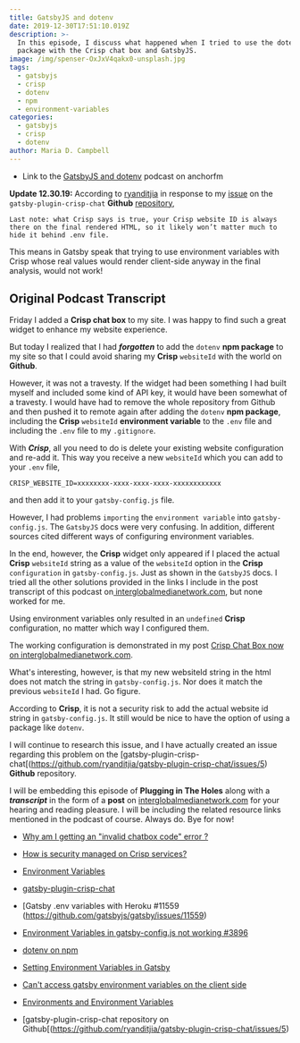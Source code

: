 ```yaml
---
title: GatsbyJS and dotenv
date: 2019-12-30T17:51:10.019Z
description: >-
  In this episode, I discuss what happened when I tried to use the dotenv npm
  package with the Crisp chat box and GatsbyJS.
image: /img/spenser-OxJxV4qakx0-unsplash.jpg
tags:
  - gatsbyjs
  - crisp
  - dotenv
  - npm
  - environment-variables
categories:
  - gatsbyjs
  - crisp
  - dotenv
author: Maria D. Campbell
---
```

- Link to the [GatsbyJS and dotenv](https://anchor.fm/maria-campbell/episodes/GatsbyJS-and-dotenv-e9tiu4) podcast on anchorfm

**Update 12.30.19:** According to [ryanditjia](https://github.com/ryanditjia) in response to my [issue](https://github.com/ryanditjia/gatsby-plugin-crisp-chat/issues/5) on the `gatsby-plugin-crisp-chat` **Github** [repository](https://github.com/ryanditjia/gatsby-plugin-crisp-chat),

```
Last note: what Crisp says is true, your Crisp website ID is always there on the final rendered HTML, so it likely won’t matter much to hide it behind .env file.
```
This means in Gatsby speak that trying to use environment variables with Crisp whose real values would render client-side anyway  in the final analysis, would not work!

## Original Podcast Transcript

Friday I added a **Crisp chat box** to my site. I was happy to find such a great widget to enhance my website experience.

But today I realized that I had ***forgotten*** to add the `dotenv` **npm package** to my site so that I could avoid sharing my **Crisp** `websiteId` with the world on **Github**.

However, it was not a travesty. If the widget had been something I had built myself and included some kind of API key, it would have been somewhat of a travesty. I would have had to remove the whole repository from Github and then pushed it to remote again after adding the `dotenv` **npm package**, including the **Crisp** `websiteId` **environment variable** to the `.env` file and including the `.env` file to my `.gitignore`.

With ***Crisp***, all you need to do is delete your existing website configuration and re-add it. This way you receive a new `websiteId` which you can add to your `.env` file,

```
CRISP_WEBSITE_ID=xxxxxxxx-xxxx-xxxx-xxxx-xxxxxxxxxxxx
```
and then add it to your `gatsby-config.js` file. 

However, I had problems `importing` the `environment variable` into `gatsby-config.js`. The `GatsbyJS` docs were very confusing. In addition, different sources cited different ways of configuring environment variables.

In the end, however, the **Crisp** widget only appeared if I placed the actual **Crisp** `websiteId` string as a value of the `websiteId` option in the **Crisp** `configuration` in `gatsby-config.js`. Just as shown in the `GatsbyJS` docs. I tried all the other solutions provided in the links I include in the post transcript of this podcast on[ interglobalmedianetwork.com](https://www.interglobalmedianetwork.com/), but none worked for me.

Using environment variables only resulted in an `undefined` **Crisp** configuration, no matter which way I configured them.

The working configuration is demonstrated in my post [Crisp Chat Box now on interglobalmedianetwork.com](https://www.interglobalmedianetwork.com/blog/2019-12-28-crisp-chat-box-now-on-interglobalmedianetwork-com/).

What's interesting, however, is that my new websiteId string in the html does not match the string in `gatsby-config.js`. Nor does it match the previous `websiteId` I had. Go figure.

According to **Crisp**, it is not a security risk to add the actual website id string in `gatsby-config.js`. It still would be nice to have the option of using a package like `dotenv`.

I will continue to research this issue, and I have actually created an issue regarding this problem on the [gatsby-plugin-crisp-chat[(https://github.com/ryanditjia/gatsby-plugin-crisp-chat/issues/5) **Github** repository.

I will be embedding this episode of **Plugging in The Holes** along with a ***transcript*** in the form of a **post** on [interglobalmedianetwork.com](https://www.interglobalmedianetwork.com/) for your hearing and reading pleasure. I will be including the related resource links mentioned in the podcast of course. Always do. Bye for now!

- [Why am I getting an "invalid chatbox code" error ?](https://help.crisp.chat/en/article/why-am-i-getting-an-invalid-chatbox-code-error-8j93zr/)

- [How is security managed on Crisp services?](https://help.crisp.chat/en/article/how-is-security-managed-on-crisp-services-1p8p1lm/)

- [Environment Variables](https://www.gatsbyjs.org/docs/environment-variables/)

- [gatsby-plugin-crisp-chat](https://www.gatsbyjs.org/packages/gatsby-plugin-crisp-chat/)

- [Gatsby .env variables with Heroku #11559 (https://github.com/gatsbyjs/gatsby/issues/11559)

- [Environment Variables in gatsby-config.js not working #3896](https://github.com/gatsbyjs/gatsby/issues/3896)

- [dotenv on npm](https://www.npmjs.com/package/dotenv)

- [Setting Environment Variables in Gatsby](https://stackoverflow.com/questions/47086881/setting-environment-variables-in-gatsby)

- [Can't access gatsby environment variables on the client side](https://stackoverflow.com/questions/53741674/cant-access-gatsby-environment-variables-on-the-client-side)

- [Environments and Environment Variables](https://github.com/gatsbyjs/gatsby/blob/master/docs/docs/environment-variables.md)

- [gatsby-plugin-crisp-chat repository on Github[(https://github.com/ryanditjia/gatsby-plugin-crisp-chat/issues/5)

